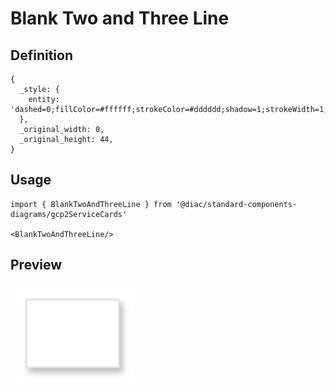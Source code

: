 # Blank Two and Three Line

## Definition

```
{
  _style: { 
    entity: 'dashed=0;fillColor=#ffffff;strokeColor=#dddddd;shadow=1;strokeWidth=1;labelPosition=center;verticalLabelPosition=middle;align=left;verticalAlign=middle;spacingLeft=5;fontSize=12;whiteSpace=wrap;',
  },
  _original_width: 0,
  _original_height: 44,
}
```

## Usage

```
import { BlankTwoAndThreeLine } from '@diac/standard-components-diagrams/gcp2ServiceCards'

<BlankTwoAndThreeLine/>
```

## Preview

<img src="./blank-two-and-three-line.png" width="200"/>
